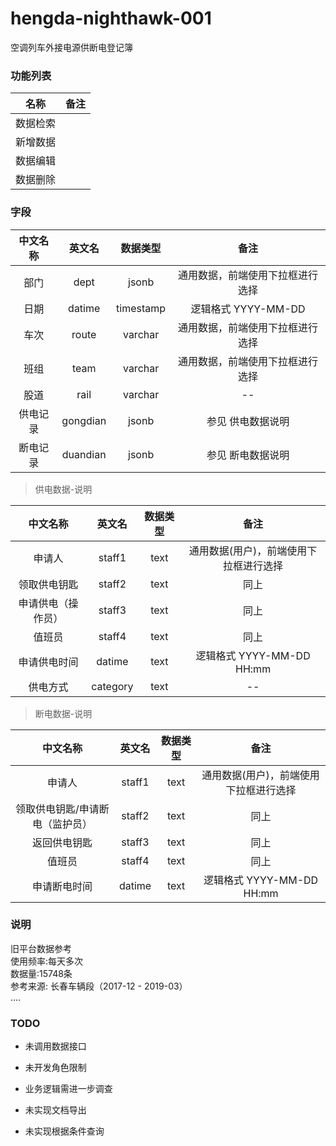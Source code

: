 # hengda-nighthawk-001
空调列车外接电源供断电登记簿

### 功能列表

|名称|备注|
|:-:|:-:|
|数据检索||
|新增数据||
|数据编辑||
|数据删除||

### 字段

|中文名称|英文名|数据类型|备注|
|:-:|:-:|:-:|:--:|
|部门|dept|jsonb|通用数据，前端使用下拉框进行选择|
|日期|datime|timestamp| 逻辑格式 YYYY-MM-DD |
|车次|route|varchar|通用数据，前端使用下拉框进行选择|
|班组|team|varchar|通用数据，前端使用下拉框进行选择|
|股道|rail|varchar|--|
|供电记录|gongdian|jsonb| 参见 供电数据说明|
|断电记录|duandian|jsonb| 参见 断电数据说明|

> 供电数据-说明

|中文名称|英文名|数据类型|备注|
|:-:|:-:|:-:|:--:|
|申请人|staff1|text|通用数据(用户)，前端使用下拉框进行选择 |
|领取供电钥匙|staff2|text|同上|
|申请供电（操作员）|staff3|text|同上|
|值班员|staff4|text|同上|
|申请供电时间|datime|text| 逻辑格式 YYYY-MM-DD HH:mm|
|供电方式|category|text|--|

> 断电数据-说明

|中文名称|英文名|数据类型|备注|
|:-:|:-:|:-:|:--:|
|申请人|staff1|text|通用数据(用户)，前端使用下拉框进行选择 |
|领取供电钥匙/申请断电（监护员）|staff2|text|同上|
|返回供电钥匙|staff3|text|同上|
|值班员|staff4|text|同上|
|申请断电时间|datime|text| 逻辑格式 YYYY-MM-DD HH:mm|

### 说明

旧平台数据参考  
使用频率:每天多次  
数据量:15748条  
参考来源: 长春车辆段（2017-12 - 2019-03）  
....

### TODO

- 未调用数据接口

- 未开发角色限制

- 业务逻辑需进一步调查

- 未实现文档导出

- 未实现根据条件查询